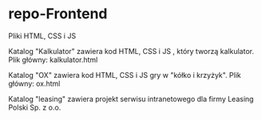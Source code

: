 # repo-Frontend
Pliki HTML, CSS i JS

Katalog "Kalkulator" zawiera kod HTML, CSS i JS , który tworzą kalkulator. Plik główny: kalkulator.html

Katalog "OX" zawiera kod HTML, CSS i JS gry w "kółko i krzyżyk". Plik główny: ox.html

Katalog "leasing" zawiera projekt serwisu intranetowego dla firmy Leasing Polski Sp. z o.o.

